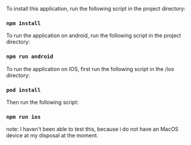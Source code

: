 To install this application, run the following script in the project directory:

### `npm install`

To run the application on android, run the following script in the project directory:

### `npm run android`

To run the application on IOS, first run the following script in the /ios directory:

### `pod install`

Then run the following script:

### `npm run ios`

note: I haven't been able to test this, because i do not have an MacOS device at my disposal at the moment.
